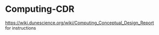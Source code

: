 # Computing-CDR

https://wiki.dunescience.org/wiki/Computing_Conceptual_Design_Report  for instructions
